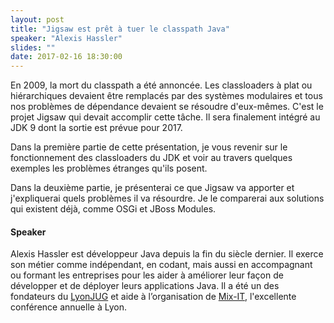 ```yaml
---
layout: post
title: "Jigsaw est prêt à tuer le classpath Java"
speaker: "Alexis Hassler"
slides: ""
date: 2017-02-16 18:30:00
---
```


En 2009, la mort du classpath a été annoncée. Les classloaders à plat ou
hiérarchiques devaient être remplacés par des systèmes modulaires et tous nos
problèmes de dépendance devaient se résoudre d'eux-mêmes. C'est le projet Jigsaw
qui devait accomplir cette tâche. Il sera finalement intégré au JDK 9 dont la
sortie est prévue pour 2017.

Dans la première partie de cette présentation, je vous revenir sur le
fonctionnement des classloaders du JDK et voir au travers quelques exemples les
problèmes étranges qu'ils posent.

Dans la deuxième partie, je présenterai ce que Jigsaw va apporter et
j'expliquerai quels problèmes il va résourdre. Je le comparerai aux solutions
qui existent déjà, comme OSGi et JBoss Modules.

#### Speaker

Alexis Hassler est développeur Java depuis la fin du siècle dernier. Il exerce
son métier comme indépendant, en codant, mais aussi en accompagnant ou formant
les entreprises pour les aider à améliorer leur façon de développer et de
déployer leurs applications Java. Il a été un des fondateurs du [LyonJUG](http://lyonjug.org/) et aide
à l’organisation de [Mix-IT](http://mix-it.fr/), l'excellente conférence annuelle à Lyon.
